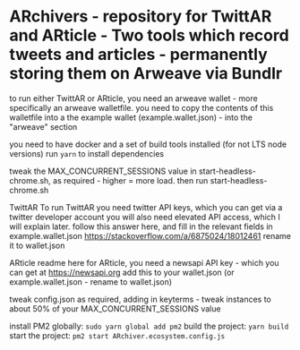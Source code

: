 # ARchivers - repository for TwittAR and ARticle - Two tools which record tweets and articles - permanently storing them on Arweave via Bundlr
to run either TwittAR or ARticle, you need an arweave wallet - more specifically an arweave walletfile.
you need to copy the contents of this walletfile into a the example wallet (example.wallet.json) - into the "arweave" section

you need to have docker and a set of build tools installed (for not LTS node versions)
run `yarn` to install dependencies

tweak the MAX_CONCURRENT_SESSIONS value in start-headless-chrome.sh, as required - higher = more load.
then run start-headless-chrome.sh

TwittAR
To run TwittAR you need twitter API keys, which you can get via a twitter developer account
you will also need elevated API access, which I will explain later.
follow this answer here, and fill in the relevant fields in example.wallet.json
https://stackoverflow.com/a/6875024/18012461
rename it to wallet.json

ARticle readme here
for ARticle, you need a newsapi API key - which you can get at https://newsapi.org
add this to your wallet.json (or example.wallet.json - rename to wallet.json)

tweak config.json as required, adding in keyterms - tweak instances to about 50% of your MAX_CONCURRENT_SESSIONS value

install PM2 globally:
`sudo yarn global add pm2`
build the project:
`yarn build`
start the project:
`pm2 start ARchiver.ecosystem.config.js`

